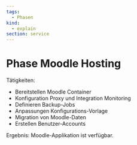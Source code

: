 ```yaml
---
tags:
  - Phasen
kind:
  - explain
section: service
---
```

# Phase Moodle Hosting

Tätigkeiten:

* Bereitstellen Moodle Container
* Konfiguration Proxy und Integration Monitoring
* Definieren Backup-Jobs
* Anpassungen Konfigurations-Vorlage
* Migration von Moodle-Daten
* Erstellen Benutzer-Accounts

Ergebnis: Moodle-Applikation ist verfügbar.